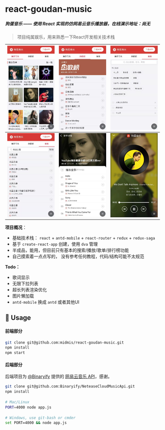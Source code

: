 # react-goudan-music

##### 狗蛋音乐 —— 使用 React 实现的仿网易云音乐播放器，在线演示地址：尚无

> 项目纯属娱乐，用来熟悉一下React开发相关技术栈
>

| ![recommend](img/recommend.jpg) |  ![popular](img/popular.jpg)  |  ![search](img/search.jpg)   |
| ------------------------------- | ---- | ---- |
| ![result](img/result.jpg)  |  ![listpane](img/listpane.jpg)  |  ![playpane](img/playpane.jpg)  |



**项目概况**：

- 基础技术栈： `react` + `antd-mobile` + `react-router` + `redux` + `redux-saga`
- 基于 `create-react-app` 创建，使用 `dva` 管理
- 半成品，能用，但目前只有基本的搜索/播放/歌单/排行榜功能
- 自己摸索着一点点写的， 没有参考任何教程，代码/结构可能不太规范

**Todo：**

- 歌词显示
- 无限下拉列表
- 超长列表渲染优化
- 图片懒加载
- `antd-mobile` 换成 `antd` 或者其他UI



## 🔨 Usage

#### 前端部分

```bash
git clone git@github.com:midmis/react-goudan-music.git
npm install
npm start
```



#### 后端部分

后端项目为 [@Binaryify](https://github.com/Binaryify/NeteaseCloudMusicApi) 提供的 [网易云音乐 API](https://github.com/Binaryify/NeteaseCloudMusicApi)，感谢。

```bash
git clone git@github.com:Binaryify/NeteaseCloudMusicApi.git
npm install

# Mac/Linux
PORT=4000 node app.js

# Windows, use git-bash or cmder
set PORT=4000 && node app.js

```


